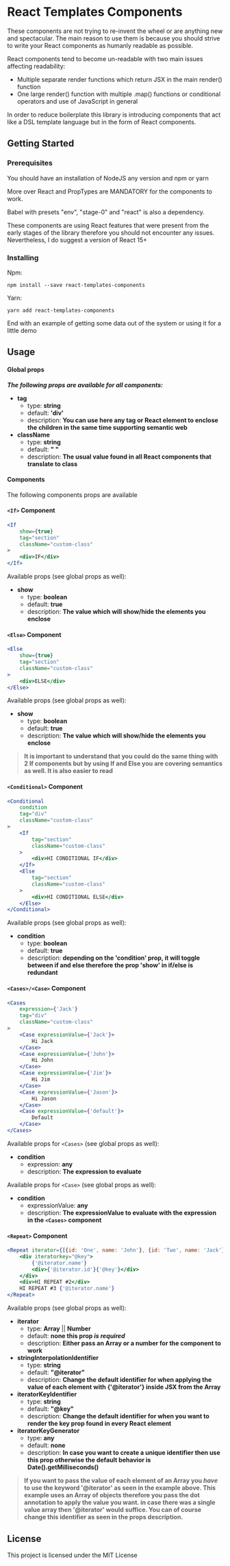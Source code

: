 # React Templates Components

These components are not trying to re-invent the wheel or are anything new and spectacular. The main reason to use them 
is because you should strive to write your React components as humanly readable as possible.

React components tend to become un-readable with two main issues affecting readability:

* Multiple separate render functions which return JSX in the main render() function
* One large render() function with multiple .map() functions or conditional operators and use of JavaScript in general

In order to reduce boilerplate this library is introducing components that act like a DSL template language but in the 
form of React components.

## Getting Started



### Prerequisites

You should have an installation of NodeJS any version and npm or yarn

More over React and PropTypes are MANDATORY for the components to work.

Babel with presets "env", "stage-0" and "react" is also a dependency.

These components are using React features that were present from the early stages of the library therefore you should not
encounter any issues. Nevertheless, I do suggest a version of React 15+

### Installing

Npm:
```
npm install --save react-templates-components
```

Yarn: 
```
yarn add react-templates-components
```

End with an example of getting some data out of the system or using it for a little demo

## Usage


#### Global props
**_The following props are available for all components:_**

* **tag**
  * type: **string**
  * default: **'div'**
  * description: **You can use here any tag or React element to enclose the children in the same time supporting semantic web**
* **className**
  * type: **string**
  * default: **" "**
  * description: **The usual value found in all React components that translate to class**

#### Components
The following components props are available

#### ```<If>``` Component 

```jsx
<If
    show={true}
    tag="section"
    className="custom-class"
>
    <div>IF</div>
</If>
```

Available props (see global props as well):
* **show**
  * type: **boolean**
  * default: **true**
  * description: **The value which will show/hide the elements you enclose**

  
#### ```<Else>``` Component 

```jsx
<Else
    show={true}
    tag="section"
    className="custom-class"
>
    <div>ELSE</div>
</Else>
```

Available props (see global props as well):
* **show**
  * type: **boolean**
  * default: **true**
  * description: **The value which will show/hide the elements you enclose**
  
> **It is important to understand that you could do the same thing with 2 If components but by using If and Else you
    are covering semantics as well. It is also easier to read**

#### ```<Conditional>``` Component 

```jsx
<Conditional
    condition
    tag="div"
    className="custom-class"
>
    <If
        tag="section"
        className="custom-class"
    >
        <div>HI CONDITIONAL IF</div>
    </If>
    <Else
        tag="section"
        className="custom-class"
    >
        <div>HI CONDITIONAL ELSE</div>
    </Else>
</Conditional>
```

Available props (see global props as well):
* **condition**
  * type: **boolean**
  * default: **true**
  * description: **depending on the 'condition' prop, it will toggle between if and else therefore the prop 'show' in if/else is
   redundant**

#### ```<Cases>/<Case>``` Component 

```jsx
<Cases
    expression={'Jack'}
    tag="div"
    className="custom-class"
>
    <Case expressionValue={'Jack'}>
        Hi Jack
    </Case>
    <Case expressionValue={'John'}>
        Hi John
    </Case>
    <Case expressionValue={'Jim'}>
        Hi Jim 
    </Case>
    <Case expressionValue={'Jason'}>
        Hi Jason
    </Case>
    <Case expressionValue={'default'}>
        Default
    </Case>
</Cases>
```

Available props for ```<Cases>``` (see global props as well):
* **condition**
  * expression: **any**
  * description: **The expression to evaluate**
  
Available props for ```<Case>``` (see global props as well):
* **condition**
  * expressionValue: **any**
  * description: **The expressionValue to evaluate with the expression in the ```<Cases>``` component**


#### ```<Repeat>``` Component 

```jsx
<Repeat iterator={[{id: 'One', name: 'John'}, {id: 'Two', name: 'Jack'}, {id: 'Three', name: 'Jim'}]}>
    <div iteratorkey="@key">
        {'@iterator.name'}
        <div>{'@iterator.id'}{'@key'}</div>
    </div>
    <div>HI REPEAT #2</div>
    HI REPEAT #3 {'@iterator.name'}
</Repeat>
```

Available props (see global props as well):
* **iterator**
  * type: **Array** || **Number**
  * default: **none this prop _is required_**
  * description: **Either pass an Array or a number for the component to work**
* **stringInterpolationIdentifier**
  * type: **string**
  * default: **"@iterator"**
  * description: **Change the default identifier for when applying the value of each element with {'@iterator'} inside JSX from the Array**
* **iteratorKeyIdentifier**
  * type: **string**
  * default: **"@key"**
  * description: **Change the default identifier for when you want to render the key prop found in every React element**
* **iteratorKeyGenerator**
  * type: **any**
  * default: **none**
  * description: **In case you want to create a unique identifier then use this prop otherwise the default behavior is Date().getMilliseconds()**  
  
> **If you want to pass the value of each element of an Array you _have_ to use the keyword '@iterator' as seen in the example above.
 This example uses an Array of objects therefore you pass the dot annotation to apply the value you want. in case there was 
 a single value array then '@iterator' would suffice. You can of course change this identifier as seen in the props description.**

## License

This project is licensed under the MIT License

